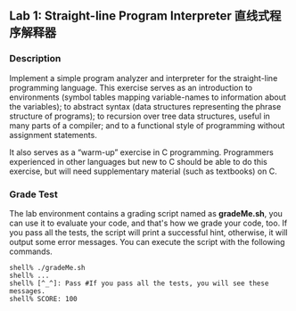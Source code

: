 ## Lab 1: Straight-line Program Interpreter 直线式程序解释器

### Description
Implement a simple program analyzer and interpreter for the straight-line programming language. This exercise serves as an introduction to environments (symbol tables mapping variable-names to information about the variables); to abstract syntax (data structures representing the phrase structure of programs); to recursion over tree data structures, useful in many parts of a compiler; and to a functional style of programming without assignment statements.

It also serves as a “warm-up” exercise in C programming. Programmers experienced in other languages but new to C should be able to do this exercise, but will need supplementary material (such as textbooks) on C.

### Grade Test
The lab environment contains a grading script named as **gradeMe.sh**, you can use it to evaluate your code, and that's how we grade your code, too. If you pass all the tests, the script will print a successful hint, otherwise, it will output some error messages. You can execute the script with the following commands.
```
shell% ./gradeMe.sh
shell% ...
shell% [^_^]: Pass #If you pass all the tests, you will see these messages.
shell% SCORE: 100
```